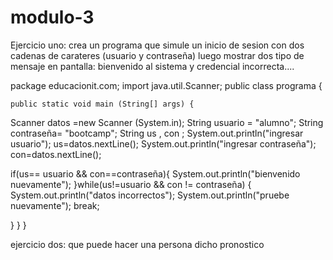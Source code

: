 # modulo-3



Ejercicio uno:
crea un programa que simule un inicio de sesion con dos cadenas de carateres (usuario y contraseña)
luego mostrar dos tipo de mensaje en pantalla:
bienvenido al sistema
y credencial incorrecta....


package educacionit.com;
import java.util.Scanner;
public class programa {

	public static void main (String[] args) {


Scanner datos =new Scanner (System.in);
String usuario = "alumno";
String contraseña= "bootcamp";
String us , con ;
System.out.println("ingresar usuario");
us=datos.nextLine();
System.out.println("ingresar contraseña");
con=datos.nextLine();

if(us== usuario && con==contraseña){
	System.out.println("bienvenido nuevamente");
}while(us!=usuario && con != contraseña) {
	System.out.println("datos incorrectos");
	System.out.println("pruebe nuevamente");
	break;
	
}
	}
}







ejercicio dos:
 que puede hacer una persona dicho pronostico
